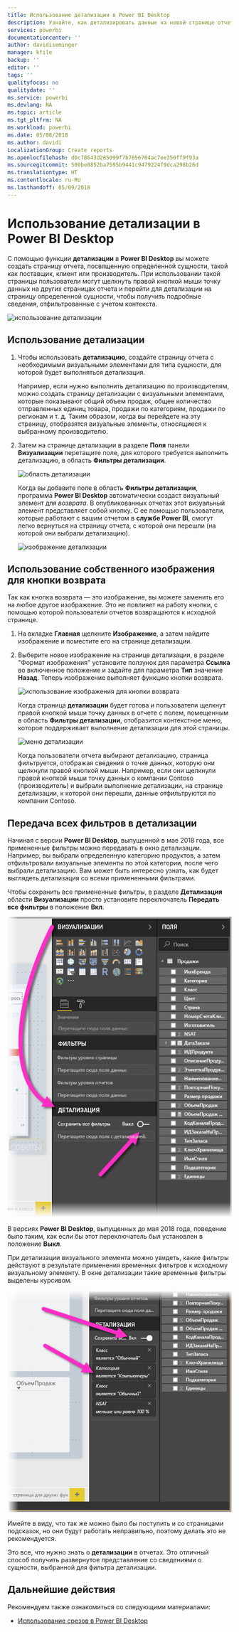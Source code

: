 ```yaml
---
title: Использование детализации в Power BI Desktop
description: Узнайте, как детализировать данные на новой странице отчета в Power BI Desktop.
services: powerbi
documentationcenter: ''
author: davidiseminger
manager: kfile
backup: ''
editor: ''
tags: ''
qualityfocus: no
qualitydate: ''
ms.service: powerbi
ms.devlang: NA
ms.topic: article
ms.tgt_pltfrm: NA
ms.workload: powerbi
ms.date: 05/08/2018
ms.author: davidi
LocalizationGroup: Create reports
ms.openlocfilehash: d0c78643d285099f7b7856704ac7ee350ff9f93a
ms.sourcegitcommit: 509be8852ba7595b9441c9479224f9dca298b26d
ms.translationtype: HT
ms.contentlocale: ru-RU
ms.lasthandoff: 05/09/2018
---
```

# <a name="use-drillthrough-in-power-bi-desktop"></a>Использование детализации в Power BI Desktop
С помощью функции **детализации** в **Power BI Desktop** вы можете создать страницу отчета, посвященную определенной сущности, такой как поставщик, клиент или производитель. При использовании такой страницы пользователи могут щелкнуть правой кнопкой мыши точку данных на других страницах отчета и перейти для детализации на страницу определенной сущности, чтобы получить подробные сведения, отфильтрованные с учетом контекста.

![использование детализации](media/desktop-drillthrough/drillthrough_01.png)

## <a name="using-drillthrough"></a>Использование детализации
1. Чтобы использовать **детализацию**, создайте страницу отчета с необходимыми визуальными элементами для типа сущности, для которой будет выполняться детализация. 

    Например, если нужно выполнить детализацию по производителям, можно создать страницу детализации с визуальными элементами, которые показывают общий объем продаж, общее количество отправленных единиц товара, продажи по категориям, продажи по регионам и т. д. Таким образом, когда вы перейдете на эту страницу, отобразятся визуальные элементы, относящиеся к выбранному производителю.

2. Затем на странице детализации в разделе **Поля** панели **Визуализации** перетащите поле, для которого требуется выполнить детализацию, в область **Фильтры детализации**.

    ![область детализации](media/desktop-drillthrough/drillthrough_02.png)

    Когда вы добавите поле в область **Фильтры детализации**, программа **Power BI Desktop** автоматически создаст визуальный элемент для *возврата*. В опубликованных отчетах этот визуальный элемент представляет собой кнопку. С ее помощью пользователи, которые работают с вашим отчетом в **службе Power BI**, смогут легко вернуться на страницу отчета, с которой они перешли (на которой они выбрали детализацию).

    ![изображение детализации](media/desktop-drillthrough/drillthrough_03.png)

## <a name="use-your-own-image-for-a-back-button"></a>Использование собственного изображения для кнопки возврата    
 Так как кнопка возврата — это изображение, вы можете заменить его на любое другое изображение. Это не повлияет на работу кнопки, с помощью которой пользователи отчетов возвращаются к исходной странице.

1. На вкладке **Главная** щелкните **Изображение**, а затем найдите изображение и поместите его на странице детализации.
2. Выберите новое изображение на странице детализации, в разделе "Формат изображения" установите ползунок для параметра **Ссылка** во включенное положение и задайте для параметра **Тип** значение **Назад**. Теперь изображение выполняет функцию кнопки возврата.

    ![использование изображения для кнопки возврата](media/desktop-drillthrough/drillthrough_05.png)

    Когда страница **детализации** будет готова и пользователи щелкнут правой кнопкой мыши точку данных в отчете с полем, помещенным в область **Фильтры детализации**, отобразится контекстное меню, которое поддерживает выполнение детализации для этой страницы.

    ![меню детализации](media/desktop-drillthrough/drillthrough_04.png)

    Когда пользователи отчета выбирают детализацию, страница фильтруется, отображая сведения о точке данных, которую они щелкнули правой кнопкой мыши. Например, если они щелкнули правой кнопкой мыши точку данных о компании Contoso (производитель) и выбрали выполнение детализации, на странице детализации, к которой они перешли, данные отфильтруются по компании Contoso.

## <a name="pass-all-filters-in-drillthrough"></a>Передача всех фильтров в детализации

Начиная с версии **Power BI Desktop**, выпущенной в мае 2018 года, все примененные фильтры можно передавать в окно детализации. Например, вы выбрали определенную категорию продуктов, а затем отфильтровали визуальные элементы по этой категории, после чего выбрали детализацию. Вам может быть интересно узнать, как будет выглядеть детализация со всеми примененными фильтрами.

Чтобы сохранить все примененные фильтры, в разделе **Детализация** области **Визуализации** просто установите переключатель **Передать все фильтры** в положение **Вкл**. 

![сохранение всех фильтров](media/desktop-drillthrough/drillthrough_06.png)

В версиях **Power BI Desktop**, выпущенных до мая 2018 года, поведение было таким, как если бы этот переключатель был установлен в положение **Выкл**.

При детализации визуального элемента можно увидеть, какие фильтры действуют в результате применения временных фильтров к исходному визуальному элементу. В окне детализации такие временные фильтры выделены курсивом. 

![временные фильтры, выделенные курсивом](media/desktop-drillthrough/drillthrough_07.png)

Имейте в виду, что так же можно было бы поступить и со страницами подсказок, но они будут работать неправильно, поэтому делать это не рекомендуется.

Это все, что нужно знать о **детализации** в отчетах. Это отличный способ получить развернутое представление со сведениями о сущности, выбранной для фильтра детализации.

## <a name="next-steps"></a>Дальнейшие действия

Рекомендуем также ознакомиться со следующими материалами:

* [Использование срезов в Power BI Desktop](desktop-slicers.md)


